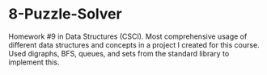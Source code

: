 # 8-Puzzle-Solver
Homework #9 in Data Structures (CSCI). Most comprehensive usage of different data structures and concepts in a project I created for this course. Used digraphs, BFS, queues, and sets from the standard library to implement this. 
